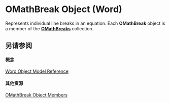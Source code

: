 
# OMathBreak Object (Word)

Represents individual line breaks in an equation. Each  **OMathBreak** object is a member of the **[OMathBreaks](fa01cd62-b8ad-52bf-f36a-f5d1548d3d1e.md)** collection.


## 另请参阅


#### 概念


[Word Object Model Reference](be452561-b436-bb9b-6f94-3faa9a74a6fd.md)
#### 其他资源


[OMathBreak Object Members](http://msdn.microsoft.com/library/dce4279a-758b-1c67-408b-ecb172fe0e13%28Office.15%29.aspx)